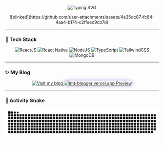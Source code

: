 <!-- 👋 Hi, I'm Luong Minh Tien -->
<div align="center">
 <p align="center">
  <img src="https://readme-typing-svg.herokuapp.com?font=Fira+Code&pause=1000&color=7C3AED&center=true&vCenter=true&width=500&lines=Hi+there!+I'm+Luong+Minh+Tien+👋;Frontend+Developer+💻;Loves+React%2C+Animation+and+UI%2FUX+✨" alt="Typing SVG" />
</p>
</div>

<!-- 🌌 Animated starry background -->
<div align="center">
 ![blinked](https://github.com/user-attachments/assets/4a35dc87-fc84-4aa4-b174-c2ffeec9cb7d)
</div>

---

### 🚀 Tech Stack

<div align="center">

![ReactJS](https://img.shields.io/badge/ReactJS-20232A?style=for-the-badge&logo=react&logoColor=61DAFB)
![React Native](https://img.shields.io/badge/React_Native-20232A?style=for-the-badge&logo=react&logoColor=61DAFB)
![NodeJS](https://img.shields.io/badge/Node.js-43853D?style=for-the-badge&logo=node-dot-js&logoColor=white)
![TypeScript](https://img.shields.io/badge/TypeScript-3178C6?style=for-the-badge&logo=typescript&logoColor=white)
![TailwindCSS](https://img.shields.io/badge/Tailwind_CSS-38B2AC?style=for-the-badge&logo=tailwind-css&logoColor=white)
![MongoDB](https://img.shields.io/badge/MongoDB-4EA94B?style=for-the-badge&logo=mongodb&logoColor=white)

</div>

---

### ✨ My Blog
<div align="center">
  <a href="https://lmt-blogger.vercel.app/">
  <img 
    src="https://readme-typing-svg.herokuapp.com?font=Fira+Code&pause=800&color=6B46C1&center=true&vCenter=true&width=500&lines=Visit+my+blog+🚀;lmt-blogger.vercel.app" 
    alt="Visit my blog" 
  />
      <img 
      src="https://image.thum.io/get/width/800/https://lmt-blogger.vercel.app/" 
      alt="lmt-blogger.vercel.app Preview" 
      width="80%"
      style="border-radius: 12px; box-shadow: 0 0 12px rgba(107,70,193,0.5);"
    />
  </a>
</div>

---

### 🐍 Activity Snake
<div align="center">
  <img src="https://raw.githubusercontent.com/Platane/snk/output/github-contribution-grid-snake-dark.svg" alt="snake animation" />
</div>
